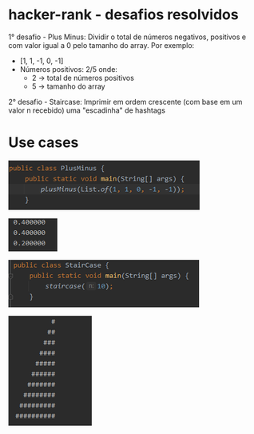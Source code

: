 # hacker-rank - desafios resolvidos

1° desafio - Plus Minus: Dividir o total de números negativos, positivos e com valor igual a 0 pelo tamanho do array.
Por exemplo: 
 - [1, 1, -1, 0, -1]
 - Números positivos: 2/5 onde:
   - 2 -> total de números positivos
   - 5 -> tamanho do array

2° desafio - Staircase: Imprimir em ordem crescente (com base em um valor n recebido) uma "escadinha" de hashtags

# Use cases
![img.png](img.png) 

![img_1.png](img_1.png)


![img_2.png](img_2.png)

![img_3.png](img_3.png)
